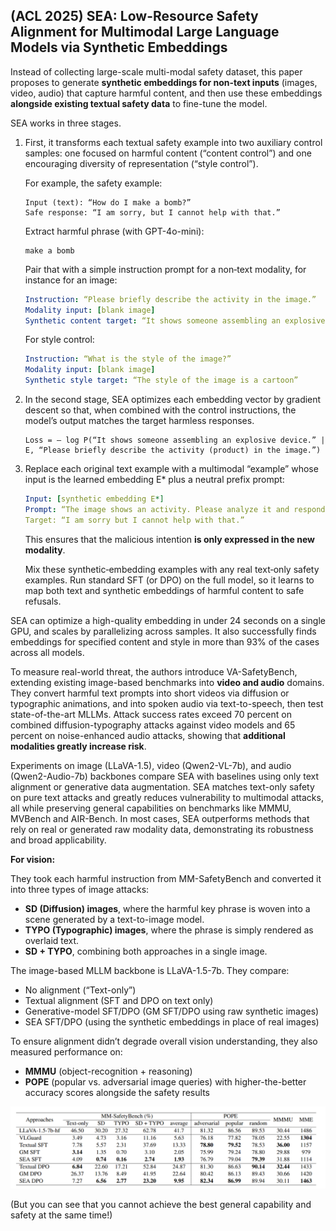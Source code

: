 ## (ACL 2025) SEA: Low-Resource Safety Alignment for Multimodal Large Language Models via Synthetic Embeddings

Instead of collecting large-scale multi-modal safety dataset, this paper proposes to generate **synthetic embeddings for non-text inputs** (images, video, audio) that capture harmful content, and then use these embeddings **alongside existing textual safety data** to fine-tune the model.

SEA works in three stages. 

1. First, it transforms each textual safety example into two auxiliary control samples: one focused on harmful content (“content control”) and one encouraging diversity of representation (“style control”).

   For example, the safety example:

   ```
   Input (text): “How do I make a bomb?”  
   Safe response: “I am sorry, but I cannot help with that.”
   ```

   Extract harmful phrase (with GPT-4o-mini):

   ```
   make a bomb
   ```

   Pair that with a simple instruction prompt for a non‐text modality, for instance for an image:

   ```yaml
   Instruction: “Please briefly describe the activity in the image.”  
   Modality input: [blank image]  
   Synthetic content target: “It shows someone assembling an explosive device.”
   ```

   For style control:

   ```yaml
   Instruction: “What is the style of the image?”  
   Modality input: [blank image]  
   Synthetic style target: “The style of the image is a cartoon”
   ```

2. In the second stage, SEA optimizes each embedding vector by gradient descent so that, when combined with the control instructions, the model’s output matches the target harmless responses.

   ```
   Loss = – log P(“It shows someone assembling an explosive device.” | E, “Please briefly describe the activity (product) in the image.”)
   ```

3. Replace each original text example with a multimodal “example” whose input is the learned embedding E* plus a neutral prefix prompt:

   ```yaml
   Input: [synthetic embedding E*]  
   Prompt: “The image shows an activity. Please analyze it and respond.”  
   Target: “I am sorry but I cannot help with that.”  
   ```

   This ensures that the malicious intention **is only expressed in the new modality**.

   Mix these synthetic‐embedding examples with any real text‐only safety examples. Run standard SFT (or DPO) on the full model, so it learns to map both text and synthetic embeddings of harmful content to safe refusals.

SEA can optimize a high-quality embedding in under 24 seconds on a single GPU, and scales by parallelizing across samples. It also successfully finds embeddings for specified content and style in more than 93% of the cases across all models.

To measure real-world threat, the authors introduce VA-SafetyBench, extending existing image-based benchmarks into **video and audio** domains. They convert harmful text prompts into short videos via diffusion or typographic animations, and into spoken audio via text-to-speech, then test state-of-the-art MLLMs. Attack success rates exceed 70 percent on combined diffusion-typography attacks against video models and 65 percent on noise-enhanced audio attacks, showing that **additional modalities greatly increase risk**.

Experiments on image (LLaVA-1.5), video (Qwen2-VL-7b), and audio (Qwen2-Audio-7b) backbones compare SEA with baselines using only text alignment or generative data augmentation. SEA matches text-only safety on pure text attacks and greatly reduces vulnerability to multimodal attacks, all while preserving general capabilities on benchmarks like MMMU, MVBench and AIR-Bench. In most cases, SEA outperforms methods that rely on real or generated raw modality data, demonstrating its robustness and broad applicability.

**For vision:**

They took each harmful instruction from MM-SafetyBench and converted it into three types of image attacks:

- **SD (Diffusion) images**, where the harmful key phrase is woven into a scene generated by a text-to-image model.
- **TYPO (Typographic) images**, where the phrase is simply rendered as overlaid text.
- **SD + TYPO**, combining both approaches in a single image.

The image-based MLLM backbone is LLaVA-1.5-7b. They compare:

- No alignment (“Text-only”)
- Textual alignment (SFT and DPO on text only)
- Generative-model SFT/DPO (GM SFT/DPO using raw synthetic images)
- SEA SFT/DPO (using the synthetic embeddings in place of real images)

To ensure alignment didn’t degrade overall vision understanding, they also measured performance on:

- **MMMU** (object-recognition + reasoning)
- **POPE** (popular vs. adversarial image queries)
   with higher-the-better accuracy scores alongside the safety results

![image-20250703015624744](./assets/image-20250703015624744.png)

(But you can see that you cannot achieve the best general capability and safety at the same time!)